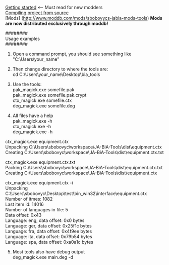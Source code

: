 
[Getting started](https://github.com/sbobovyc/JA-BiA-Tools/wiki/Getting-started) <-- Must read for new modders  
[Compiling project from source](https://github.com/sbobovyc/JA-BiA-Tools/wiki/Compiling-project-from-source)  
[Mods] (http://www.moddb.com/mods/sbobovycs-jabia-mods-tools) <strong>Mods are now distributed exclusively through moddb!</strong>  

########  
Usage examples  
########  
1. Open a command prompt, you should see something like "C:\Users\your_name"  
2. Then change directory to where the tools are:  
cd C:\Users\your_name\Desktop\bia_tools  
3. Use the tools:  
pak_magick.exe somefile.pak  
pak_magick.exe somefile.pak.crypt  
ctx_magick.exe somefile.ctx  
deg_magick.exe somefile.deg  

4. All files have a help  
pak_magick.exe -h  
ctx_magick.exe -h  
deg_magick.exe -h  

ctx_magick.exe equipment.ctx  
Unpacking C:\Users\sbobovyc\workspace\JA-BiA-Tools\dist\equipment.ctx  
Creating C:\Users\sbobovyc\workspace\JA-BiA-Tools\dist\equipment.ctx.txt  

ctx_magick.exe equipment.ctx.txt  
Packing C:\Users\sbobovyc\workspace\JA-BiA-Tools\dist\equipment.ctx.txt  
Creating C:\Users\sbobovyc\workspace\JA-BiA-Tools\dist\equipment.ctx  

ctx_magick.exe equipment.ctx -i  
Unpacking C:\Users\sbobovyc\Desktop\test\bin_win32\interface\equipment.ctx  
Number of itmes: 1082  
Last item id: 14016  
Number of languages in file: 5  
Data offset: 0x43  
Language: eng, data offset: 0x0 bytes  
Language: ger, data offset: 0x25f1c bytes  
Language: fra, data offset: 0x4f9ee bytes  
Language: ita, data offset: 0x79b54 bytes  
Language: spa, data offset: 0xa0a1c bytes  

5. Most tools also have debug output  
deg_magick.exe main.deg -d


